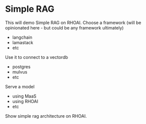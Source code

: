 # Simple RAG

This will demo Simple RAG on RHOAI. Choose a framework (will be opinionated here - but could be any framework ultimately)

- langchain
- lamastack
- etc

Use it to connect to a vectordb

- postgres
- mulvus
- etc

Serve a model

- using MaaS
- using RHOAI
- etc

Show simple rag architecture on RHOAI.
